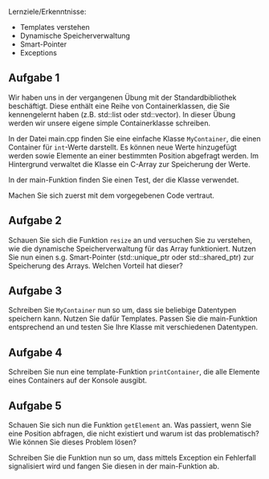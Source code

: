 Lernziele/Erkenntnisse:

- Templates verstehen
- Dynamische Speicherverwaltung
- Smart-Pointer
- Exceptions

Aufgabe 1
--
Wir haben uns in der vergangenen Übung mit der Standardbibliothek beschäftigt. Diese enthält eine Reihe von
Containerklassen, die Sie kennengelernt haben (z.B. std::list oder std::vector). In dieser Übung werden wir unsere
eigene simple Containerklasse schreiben.

In der Datei main.cpp finden Sie eine einfache Klasse `MyContainer`, die einen Container für `int`-Werte darstellt. Es
können neue Werte hinzugefügt werden sowie Elemente an einer bestimmten Position abgefragt werden. Im Hintergrund
verwaltet die Klasse ein C-Array zur Speicherung der Werte.

In der main-Funktion finden Sie einen Test, der die Klasse verwendet.

Machen Sie sich zuerst mit dem vorgegebenen Code vertraut.

Aufgabe 2
--
Schauen Sie sich die Funktion `resize` an und versuchen Sie zu verstehen, wie die dynamische Speicherverwaltung für das
Array funktioniert. Nutzen Sie nun einen s.g. Smart-Pointer (std::unique_ptr oder std::shared_ptr) zur Speicherung des
Arrays. Welchen Vorteil hat dieser?

Aufgabe 3
--
Schreiben Sie `MyContainer` nun so um, dass sie beliebige Datentypen speichern kann. Nutzen Sie dafür Templates. Passen
Sie die main-Funktion entsprechend an und testen Sie Ihre Klasse mit verschiedenen Datentypen.

Aufgabe 4
--
Schreiben Sie nun eine template-Funktion `printContainer`, die alle Elemente eines Containers auf der Konsole ausgibt.

Aufgabe 5
--
Schauen Sie sich nun die Funktion `getElement` an. Was passiert, wenn Sie eine Position abfragen, die nicht existiert
und warum ist das problematisch? Wie können Sie dieses Problem lösen?

Schreiben Sie die Funktion nun so um, dass mittels Exception ein Fehlerfall signalisiert wird und fangen Sie diesen in
der main-Funktion ab.

